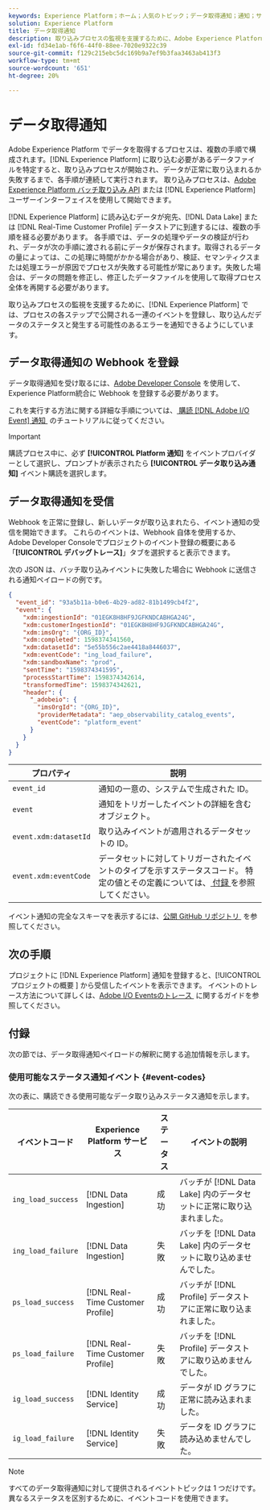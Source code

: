 ```yaml
---
keywords: Experience Platform；ホーム；人気のトピック；データ取得通知；通知；サブスクライブイベント；データ取得ステータスイベント；ステータスイベント；サブスクライブ；ステータス通知；
solution: Experience Platform
title: データ取得通知
description: 取り込みプロセスの監視を支援するために、Adobe Experience Platformでは、プロセスの各ステップで公開される一連のイベントを登録し、取り込んだデータのステータスと発生する可能性のあるエラーを通知できるようにしています。
exl-id: fd34e1ab-f6f6-44f0-88ee-7020e9322c39
source-git-commit: f129c215ebc5dc169b9a7ef9b3faa3463ab413f3
workflow-type: tm+mt
source-wordcount: '651'
ht-degree: 20%

---
```


# データ取得通知

Adobe Experience Platform でデータを取得するプロセスは、複数の手順で構成されます。[!DNL Experience Platform] に取り込む必要があるデータファイルを特定すると、取り込みプロセスが開始され、データが正常に取り込まれるか失敗するまで、各手順が連続して実行されます。 取り込みプロセスは、[Adobe Experience Platform バッチ取り込み API](https://developer.adobe.com/experience-platform-apis/references/batch-ingestion/) または [!DNL Experience Platform] ユーザーインターフェイスを使用して開始できます。

[!DNL Experience Platform] に読み込むデータが宛先、[!DNL Data Lake] または [!DNL Real-Time Customer Profile] データストアに到達するには、複数の手順を経る必要があります。 各手順では、データの処理やデータの検証が行われ、データが次の手順に渡される前にデータが保存されます。取得されるデータの量によっては、この処理に時間がかかる場合があり、検証、セマンティクスまたは処理エラーが原因でプロセスが失敗する可能性が常にあります。失敗した場合は、データの問題を修正し、修正したデータファイルを使用して取得プロセス全体を再開する必要があります。

取り込みプロセスの監視を支援するために、[!DNL Experience Platform] では、プロセスの各ステップで公開される一連のイベントを登録し、取り込んだデータのステータスと発生する可能性のあるエラーを通知できるようにしています。

## データ取得通知の Webhook を登録

データ取得通知を受け取るには、[Adobe Developer Console](https://www.adobe.com/go/devs_console_ui) を使用して、Experience Platform統合に Webhook を登録する必要があります。

これを実行する方法に関する詳細な手順については、[&#x200B; 購読  [!DNL Adobe I/O Event]  通知 &#x200B;](../../observability/alerts/subscribe.md) のチュートリアルに従ってください。

>[!IMPORTANT]
>
>購読プロセス中に、必ず **[!UICONTROL Platform 通知]** をイベントプロバイダーとして選択し、プロンプトが表示されたら **[!UICONTROL データ取り込み通知]** イベント購読を選択します。

## データ取得通知を受信

Webhook を正常に登録し、新しいデータが取り込まれたら、イベント通知の受信を開始できます。 これらのイベントは、Webhook 自体を使用するか、Adobe Developer Consoleでプロジェクトのイベント登録の概要にある「**[!UICONTROL デバッグトレース]**」タブを選択すると表示できます。

次の JSON は、バッチ取り込みイベントに失敗した場合に Webhook に送信される通知ペイロードの例です。

```json
{
  "event_id": "93a5b11a-b0e6-4b29-ad82-81b1499cb4f2",
  "event": {
    "xdm:ingestionId": "01EGK8H8HF9JGFKNDCABHGA24G",
    "xdm:customerIngestionId": "01EGK8H8HF9JGFKNDCABHGA24G",
    "xdm:imsOrg": "{ORG_ID}",
    "xdm:completed": 1598374341560,
    "xdm:datasetId": "5e55b556c2ae4418a8446037",
    "xdm:eventCode": "ing_load_failure",
    "xdm:sandboxName": "prod",
    "sentTime": "1598374341595",
    "processStartTime": 1598374342614,
    "transformedTime": 1598374342621,
    "header": {
      "_adobeio": {
        "imsOrgId": "{ORG_ID}",
        "providerMetadata": "aep_observability_catalog_events",
        "eventCode": "platform_event"
      }
    }
  }
}
```

| プロパティ | 説明 |
| --- | --- |
| `event_id` | 通知の一意の、システムで生成された ID。 |
| `event` | 通知をトリガーしたイベントの詳細を含むオブジェクト。 |
| `event.xdm:datasetId` | 取り込みイベントが適用されるデータセットの ID。 |
| `event.xdm:eventCode` | データセットに対してトリガーされたイベントのタイプを示すステータスコード。 特定の値とその定義については、[&#x200B; 付録 &#x200B;](#event-codes) を参照してください。 |

イベント通知の完全なスキーマを表示するには、[&#x200B; 公開 GitHub リポジトリ &#x200B;](https://github.com/adobe/xdm/blob/master/schemas/notifications/ingestion.schema.json) を参照してください。

## 次の手順

プロジェクトに [!DNL Experience Platform] 通知を登録すると、[!UICONTROL &#x200B; プロジェクトの概要 &#x200B;] から受信したイベントを表示できます。 イベントのトレース方法について詳しくは、[Adobe I/O Eventsのトレース &#x200B;](https://www.adobe.io/apis/experienceplatform/events/docs.html#!adobedocs/adobeio-events/master/support/tracing.md) に関するガイドを参照してください。

## 付録

次の節では、データ取得通知ペイロードの解釈に関する追加情報を示します。

### 使用可能なステータス通知イベント {#event-codes}

次の表に、購読できる使用可能なデータ取り込みステータス通知を示します。

| イベントコード | Experience Platform サービス | ステータス | イベントの説明 |
| --- | ---------------- | ------ | ----------------- |
| `ing_load_success` | [!DNL Data Ingestion] | 成功 | バッチが [!DNL Data Lake] 内のデータセットに正常に取り込まれました。 |
| `ing_load_failure` | [!DNL Data Ingestion] | 失敗 | バッチを [!DNL Data Lake] 内のデータセットに取り込めませんでした。 |
| `ps_load_success` | [!DNL Real-Time Customer Profile] | 成功 | バッチが [!DNL Profile] データストアに正常に取り込まれました。 |
| `ps_load_failure` | [!DNL Real-Time Customer Profile] | 失敗 | バッチを [!DNL Profile] データストアに取り込めませんでした。 |
| `ig_load_success` | [!DNL Identity Service] | 成功 | データが ID グラフに正常に読み込まれました。 |
| `ig_load_failure` | [!DNL Identity Service] | 失敗 | データを ID グラフに読み込めませんでした。 |

>[!NOTE]
>
>すべてのデータ取得通知に対して提供されるイベントトピックは 1 つだけです。 異なるステータスを区別するために、イベントコードを使用できます。
